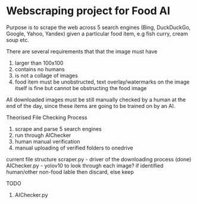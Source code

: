 # Webscraping project for Food AI

Purpose is to scrape the web across 5 search engines (Bing, DuckDuckGo, Google, Yahoo, Yandex) given a particular food item, e.g fish curry, cream soup etc.

There are several requirements that that the image must have
1. larger than 100x100
2. contains no humans
3. is not a collage of images
4. food item must be unobstructed, text overlay/watermarks on the image itself is fine but cannot be obstructing the food image

All downloaded images must be still manually checked by a human at the end of the day, since these items are going to be trained on by an AI.

Theorised File Checking Process
1. scrape and parse 5 search engines
2. run through AIChecker
3. human manual verification
4. manual uploading of verified folders to onedrive

current file structure
scraper.py - driver of the downloading process (done)
AIChecker.py - yolov10 to look through each image? if identified human/other non-food lable then discard, else keep

TODO
1. AIChecker.py
